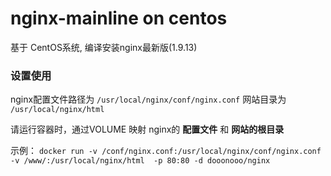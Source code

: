 # nginx-mainline on centos


基于 CentOS系统, 编译安装nginx最新版(1.9.13)

### 设置使用
nginx配置文件路径为 `/usr/local/nginx/conf/nginx.conf`
网站目录为 `/usr/local/nginx/html`

请运行容器时，通过VOLUME 映射 nginx的 **配置文件** 和 **网站的根目录**

示例：
`docker run -v /conf/nginx.conf:/usr/local/nginx/conf/nginx.conf -v /www/:/usr/local/nginx/html  -p 80:80 -d dooonooo/nginx`

